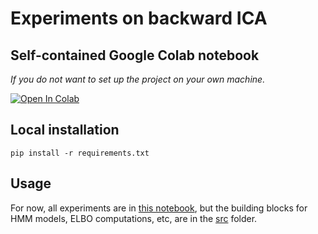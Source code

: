 # Experiments on backward ICA

## Self-contained Google Colab notebook
*If you do not want to set up the project on your own machine.*

[![Open In Colab](https://colab.research.google.com/assets/colab-badge.svg)](https://colab.research.google.com/github/mchagneux/backward_ica/blob/jax/demos.ipynb)


## Local installation 

```shell 
pip install -r requirements.txt
``` 

## Usage 

For now, all experiments are in [this notebook](demos.ipynb), but the building blocks for HMM models, ELBO computations, etc, are in the [src](src) folder.






